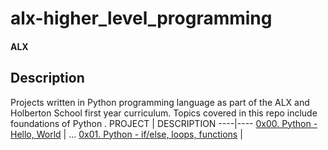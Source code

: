 #  alx-higher_level_programming



<h4> ALX </h4>


## Description
Projects written in Python programming language as part of the ALX and  Holberton School first year curriculum.
Topics covered in this repo include foundations of Python .
PROJECT | DESCRIPTION
----|----
[0x00. Python - Hello, World](./0x00-python-hello_world) | ...
[0x01. Python - if/else, loops, functions](./0x01-python-if_else_loops_functions) | 




